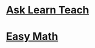 # [Ask Learn Teach](https://asklearnteach.github.io/web-based-learning/version3-test1template.html)
# [Easy Math](https://asklearnteach.github.io/web-based-learning/Easy%20Math%202.html)

